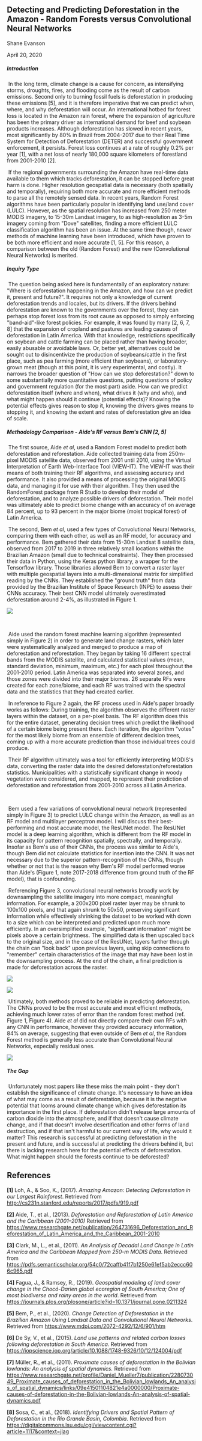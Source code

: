 ## Detecting and Predicting Deforestation in the Amazon -  Random Forests versus Convolutional Neural Networks

Shane Evanson

April 20, 2020



##### Introduction

​	In the long term, climate change is a cause for concern, as intensifying storms, droughts, fires, and flooding come as the result of carbon emissions.  Second only to burning fossil fuels is deforestation in producing these emissions [5], and it is therefore imperative that we can predict when, where, and why deforestation will occur. An international hotbed for forest loss is located in the Amazon rain forest, where the expansion of agriculture has been the primary driver as international demand for beef and soybean products increases. Although deforestation has slowed in recent years, most significantly by 80% in Brazil from 2004-2017 due to their Real Time System for Detection of Deforestation (DETER) and successful government enforcement, it persists. Forest loss continues at a rate of roughly 0.2% per year [1], with a net loss of nearly 180,000 square kilometers of forestland from 2001-2010 [2].

​	If the regional governments surrounding the Amazon have real-time data available to them which tracks deforestation, it can be stopped before great harm is done. Higher resolution geospatial data is necessary (both spatially and temporally), requiring both more accurate and more efficient methods to parse all the remotely sensed data. In recent years, Random Forest algorithms have been particularly popular in identifying land use/land cover (LULC). However, as the spatial resolution has increased from 250 meter MODIS imagery, to 15-30m Landsat imagery, to as high-resolution as 3-5m imagery coming from "Dove" satellites, finding a more efficient LULC classification algorithm has been an issue. At the same time though, newer methods of machine learning have been introduced, which have proven to be both more efficient and more accurate [1, 5]. For this reason, a comparison between the old (Random Forest) and the new (Convolutional Neural Networks) is merited.



##### Inquiry Type

​	The question being asked here is fundamentally of an exploratory nature: "Where is deforestation happening in the Amazon, and how can we predict it, present and future?". It requires not only a knowledge of current deforestation trends and locales, but its drivers. If the drivers behind deforestation are known to the governments over the forest, they can perhaps stop forest loss from its root cause as opposed to simply enforcing "band-aid"-like forest policies. For example, it was found by many [2, 6, 7, 8] that the expansion of cropland and pastures are leading causes of deforestation in Latin America. With that knowledge, restrictions specifically on soybean and cattle farming can be placed rather than having broader, easily abusable or avoidable laws. Or, better yet, alternatives could be sought out to disincentivize the production of soybeans/cattle in the first place, such as pea farming (more efficient than soybeans), or laboratory-grown meat (though at this point, it is very experimental, and costly). It narrows the broader question of "How can we stop deforestation?" down to some substantially more quantitative questions, putting questions of policy and government regulation (for the most part) aside.  How can we predict deforestation itself (where and when), what drives it (why and who), and what might happen should it continue (potential effects)? Knowing the potential effects gives reason to stop it, knowing the drivers gives means to stopping it, and knowing the extent and rates of deforestation give an idea of scale.



##### Methodology Comparison - Aide's RF versus Bem's CNN [2, 5]

​	The first source, Aide *et al*, used a Random Forest model to predict both deforestation and reforestation. Aide collected training data from 250m-pixel MODIS satellite data, observed from 2001 until 2010, using the Virtual Interpretation of Earth Web-Interface Tool (VIEW-IT). The VIEW-IT was their means of both training their RF algorithms, and assessing accuracy and performance. It also provided a means of processing the original MODIS data, and managing it for use with their algorithm. They then used the RandomForest package from R Studio to develop their model of deforestation, and to analyze possible drivers of deforestation. Their model was ultimately able to predict biome change with an accuracy of on average 84 percent, up to 93 percent in the major biome (moist tropical forest) of Latin America.



​	The second, Bem *et al*, used a few types of Convolutional Neural Networks, comparing them with each other, as well as an RF model, for accuracy and performance. Bem gathered their data from 15-30m Landsat 8 satellite data, observed from 2017 to 2019 in three relatively small locations within the Brazilian Amazon (small due to technical constraints). They then processed their data in Python, using the Keras python library, a wrapper for the Tensorflow library. Those libraries allowed Bem to convert a raster layer with multiple geospatial layers into a multi-dimensional matrix for simplified reading by the CNNs. They established the "ground truth" from data provided by the Brazilian Institute of Space Research (INPE) to assess their CNNs accuracy. Their best CNN model ultimately overestimated deforestation around 2-4%, as illustrated in Figure 1.


![](Figure1.png)

​	

​	Aide used the random forest machine learning algorithm (represented simply in Figure 2) in order to generate land change rasters, which later were systematically analyzed and merged to produce a map of deforestation and reforestation. They began by taking 16 different spectral bands from the MODIS satellite, and calculated statistical values (mean, standard deviation, minimum, maximum, etc.) for each pixel throughout the 2001-2010 period. Latin America was separated into several zones, and those zones were divided into their major biomes. 26 separate RFs were created for each zone/biome, and each RF was trained with the spectral data and the statistics that they had created earlier. 

​	In reference to Figure 2 again, the RF process used in Aide's paper broadly works as follows: During training, the algorithm observes the different raster layers within the dataset, on a per-pixel basis. The RF algorithm does this for the entire dataset, generating decision trees which predict the likelihood of a certain biome being present there. Each iteration, the algorithm "votes" for the most likely biome from an ensemble of different decision trees, coming up with a more accurate prediction than those individual trees could produce.

​	Their RF algorithm ultimately was a tool for efficiently interpreting MODIS's data, converting the raster data into the desired deforestation/reforestation statistics. Municipalities with a statistically significant change in woody vegetation were considered, and mapped, to represent their prediction of deforestation and reforestation from 2001-2010 across all Latin America. 

​	

​	Bem used a few variations of convolutional neural network (represented simply in Figure 3) to predict LULC change within the Amazon, as well as an RF model and multilayer perceptron model. I will discuss their best-performing and most accurate model, the ResUNet model. The ResUNet model is a deep learning algorithm, which is different from the RF model in its capacity for pattern recognition spatially, spectrally, and temporally. Insofar as Bem's use of their CNNs, the process was similar to Aide's, though Bem did not calculate statistics for insertion into the CNN. It was not necessary due to the superior pattern-recognition of the CNNs, though whether or not that is the reason why Bem's RF model performed worse than Aide's (Figure 1, note 2017-2018 difference from ground truth of the RF model), that is confounding.

​	Referencing Figure 3, convolutional neural networks broadly work by downsampling the satellite imagery into more compact, meaningful information. For example, a 200x200 pixel raster layer may be shrunk to 100x100 pixels, and that again shrunk to 50x50, preserving significant information while effectively shrinking the dataset to be worked with down to a size which can be interpreted and predicted upon much more efficiently. In an oversimplified example, "significant information" might be pixels above a certain brightness. The simplified data is then upscaled back to the original size, and in the case of the ResUNet, layers further through the chain can "look back" upon previous layers, using skip connections to "remember" certain characteristics of the image that may have been lost in the downsampling process. At the end of the chain, a final prediction is made for deforestation across the raster.

![](Figure2.jpg)

![](Figure3.png)

​	Ultimately, both methods proved to be reliable in predicting deforestation. The CNNs proved to be the most accurate and most efficient methods, achieving much lower rates of error than the random forest method (ref. Figure 1, Figure 4). Aide *et al* did not directly compare their own RFs with any CNN in performance, however they provided accuracy information, 84% on average, suggesting that even outside of Bem *et al*, the Random Forest method is generally less accurate than Convolutional Neural Networks, especially residual ones. 



![](Figure4.png)



##### The Gap

​	Unfortunately most papers like these miss the main point - they don't establish the significance of climate change. It's necessary to have an idea of what may come as a result of deforestation, because it is the negative potential that looms around climate change which gives deforestation its importance in the first place. If deforestation didn't release large amounts of carbon dioxide into the atmosphere, and if that doesn't cause climate change, and if that doesn't involve desertification and other forms of land destruction, and if that isn't harmful to our current way of life, why would it matter? This research is successful at predicting deforestation in the present and future, and is successful at predicting the drivers behind it, but there is lacking research here for the potential effects of deforestation. What might happen should the forests continue to be deforested?



## References

**[1]**  Loh, A., & Soo, K., (2017). *Amazing Amazon: Detecting Deforestation in our Largest Rainforest*. Retrieved from http://cs231n.stanford.edu/reports/2017/pdfs/919.pdf

**[2]** Aide, T., et al., (2013). *Deforestation and Reforestation of Latin America and the Caribbean (2001–2010)* Retrieved from https://www.researchgate.net/publication/264731696_Deforestation_and_Reforestation_of_Latin_America_and_the_Caribbean_2001-2010

**[3]** Clark, M., L., et al., (2011). *An Analysis of Decadal Land Change in Latin America and the Caribbean Mapped from 250-m MODIS Data*. Retrieved from https://pdfs.semanticscholar.org/54c0/72caffb41f7b1250e61ef5ab2eccc606c965.pdf

**[4]** Fagua, J., & Ramsey, R., (2019). *Geospatial modeling of land cover change in the  Chocó-Darien global ecoregion of South America; One of most biodiverse  and rainy areas in the world*. Retrieved from https://journals.plos.org/plosone/article?id=10.1371/journal.pone.0211324

**[5]** Bem, P., et al., (2020). *Change Detection of Deforestation in the Brazilian Amazon Using Landsat Data and Convolutional Neural Networks*. Retrieved from https://www.mdpi.com/2072-4292/12/6/901/htm

**[6]** De Sy, V., et al., (2015). *Land use patterns and related carbon losses following deforestation in South America.* Retrieved from https://iopscience.iop.org/article/10.1088/1748-9326/10/12/124004/pdf

**[7]** Müller, R., et al., (2011). *Proximate causes of deforestation in the Bolivian lowlands: An analysis of spatial dynamics.* Retrieved from https://www.researchgate.net/profile/Daniel_Mueller7/publication/228073049_Proximate_causes_of_deforestation_in_the_Bolivian_lowlands_An_analysis_of_spatial_dynamics/links/09e41501104821e4a0000000/Proximate-causes-of-deforestation-in-the-Bolivian-lowlands-An-analysis-of-spatial-dynamics.pdf

**[8]** Sosa, C., et al., (2018). *Identifying Drivers and Spatial Pattern of Deforestation in the Rio Grande Basin, Colombia*. Retrieved from https://digitalcommons.lsu.edu/cgi/viewcontent.cgi?article=1117&context=jlag
